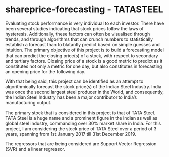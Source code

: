 # shareprice-forecasting - TATASTEEL

Evaluating stock performance is very individual to each investor. There have been several studies indicating that stock prices follow the laws of hysteresis. 
Additionally, these factors can often be visualised through trends, and through algorithms that can crunch numbers to statistically establish a forecast than to blatantly predict based on simple guesses and intuition. 
The primary objective of this project is to build a forecasting model that can predict the closing price(s) of a stock, with respect to secondary and tertiary factors.
Closing price of a stock is a good metric to predict as it constitutes not only a metric for one day, but also constitutes in forecasting an opening price for the following day. 

With that being said, this project can be identified as an attempt to algorithmically forecast the stock price(s) of the Indian Steel Industry.
India was once the second largest steel producer in the World, and consequently, the Indian Steel Industry has been a major contributor to India’s manufacturing output.

The primary stock that is considered in this project is that of TATA Steel. 
TATA Steel is a huge name and a prominent figure in the Indian as well as global steel industry, commanding over 30% market share in India. 
For this project, I am considering the stock price of TATA Steel over a period of 3 years, spanning from 1st January 2017 till 31st December 2019.

The regressors that are being considered are Support Vector Regression (SVR) and a linear regressor.
